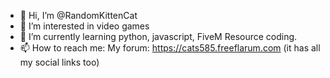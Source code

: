 - 👋 Hi, I’m @RandomKittenCat
- 👀 I’m interested in video games
- 🌱 I’m currently learning python, javascript, FiveM Resource coding.
- 📫 How to reach me: My forum: https://cats585.freeflarum.com (it has all my social links too)

<!---
RandomKittenCat/RandomKittenCat is a ✨ special ✨ repository because its `README.md` (this file) appears on your GitHub profile.
You can click the Preview link to take a look at your changes.
--->

